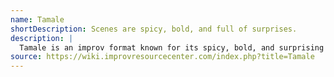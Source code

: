 ```yaml
---
name: Tamale
shortDescription: Scenes are spicy, bold, and full of surprises.
description: |
  Tamale is an improv format known for its spicy, bold, and surprising scenes. The format encourages players to take risks and embrace unexpected twists.
source: https://wiki.improvresourcecenter.com/index.php?title=Tamale
---
```

